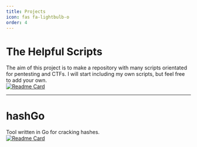 ```yaml
---
title: Projects
icon: fas fa-lightbulb-o
order: 4
---
```


# The Helpful Scripts

The aim of this project is to make a repository with many scripts orientated for pentesting and CTFs. I will start including my own scripts, but feel free to add your own.<br>
[![Readme Card](https://github-readme-stats.vercel.app/api/pin/?username=zeropio&repo=the_helpful_scripts&theme=dark)](https://github.com/zeropio/the_helpful_scripts)

---

# hashGo

Tool written in Go for cracking hashes.<br>
[![Readme Card](https://github-readme-stats.vercel.app/api/pin/?username=zeropio&repo=hashGo&theme=dark)](https://github.com/zeropio/hashGo)

